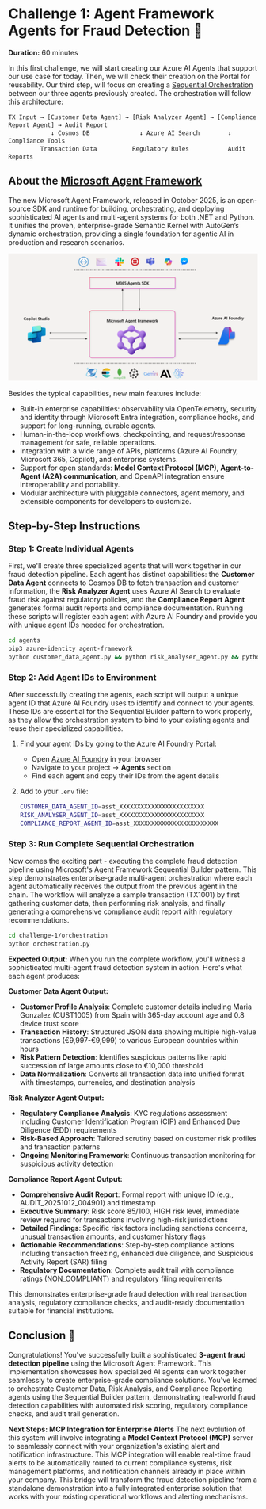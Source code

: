 # Challenge 1: Agent Framework Agents for Fraud Detection 🤖

**Duration:** 60 minutes

In this first challenge, we will start creating our Azure AI Agents that support our use case for today. Then, we will check their creation on the Portal for reusability. Our third step, will focus on creating a [Sequential Orchestration](https://learn.microsoft.com/en-us/agent-framework/user-guide/workflows/orchestrations/sequential?pivots=programming-language-python) between our three agents previously created. The orchestration will follow this architecture:

```
TX Input → [Customer Data Agent] → [Risk Analyzer Agent] → [Compliance Report Agent] → Audit Report
            ↓ Cosmos DB              ↓ Azure AI Search        ↓ Compliance Tools
         Transaction Data          Regulatory Rules           Audit Reports
```


## About the [Microsoft Agent Framework](https://learn.microsoft.com/en-us/agent-framework/overview/agent-framework-overview)

The new Microsoft Agent Framework, released in October 2025, is an open-source SDK and runtime for building, orchestrating, and deploying sophisticated AI agents and multi-agent systems for both .NET and Python. It unifies the proven, enterprise-grade Semantic Kernel with AutoGen’s dynamic orchestration, providing a single foundation for agentic AI in production and research scenarios.​

![alt text](image.png)

Besides the typical capabilities, new main features include:
- Built-in enterprise capabilities: observability via OpenTelemetry, security and identity through Microsoft Entra integration, compliance hooks, and support for long-running, durable agents.​
- Human-in-the-loop workflows, checkpointing, and request/response management for safe, reliable operations.​
- Integration with a wide range of APIs, platforms (Azure AI Foundry, Microsoft 365, Copilot), and enterprise systems.​
- Support for open standards: **Model Context Protocol (MCP)**, **Agent-to-Agent (A2A) communication**, and OpenAPI integration ensure interoperability and portability.​
- Modular architecture with pluggable connectors, agent memory, and extensible components for developers to customize.​

## Step-by-Step Instructions

### Step 1: Create Individual Agents

First, we'll create three specialized agents that will work together in our fraud detection pipeline. Each agent has distinct capabilities: the **Customer Data Agent** connects to Cosmos DB to fetch transaction and customer information, the **Risk Analyzer Agent** uses Azure AI Search to evaluate fraud risk against regulatory policies, and the **Compliance Report Agent** generates formal audit reports and compliance documentation. Running these scripts will register each agent with Azure AI Foundry and provide you with unique agent IDs needed for orchestration.

```bash
cd agents
pip3 azure-identity agent-framework
python customer_data_agent.py && python risk_analyser_agent.py && python compliance_report_agent.py
```

### Step 2: Add Agent IDs to Environment

After successfully creating the agents, each script will output a unique agent ID that Azure AI Foundry uses to identify and connect to your agents. These IDs are essential for the Sequential Builder pattern to work properly, as they allow the orchestration system to bind to your existing agents and reuse their specialized capabilities.

1. Find your agent IDs by going to the Azure AI Foundry Portal:
   - Open [Azure AI Foundry](https://ai.azure.com/) in your browser
   - Navigate to your project → **Agents** section
   - Find each agent and copy their IDs from the agent details

2. Add to your `.env` file:
   ```bash
   CUSTOMER_DATA_AGENT_ID=asst_XXXXXXXXXXXXXXXXXXXXXXXX
   RISK_ANALYSER_AGENT_ID=asst_XXXXXXXXXXXXXXXXXXXXXXXX
   COMPLIANCE_REPORT_AGENT_ID=asst_XXXXXXXXXXXXXXXXXXXXXXXX
   ```

### Step 3: Run Complete Sequential Orchestration

Now comes the exciting part - executing the complete fraud detection pipeline using Microsoft's Agent Framework Sequential Builder pattern. This step demonstrates enterprise-grade multi-agent orchestration where each agent automatically receives the output from the previous agent in the chain. The workflow will analyze a sample transaction (TX1001) by first gathering customer data, then performing risk analysis, and finally generating a comprehensive compliance audit report with regulatory recommendations.

```bash
cd challenge-1/orchestration
python orchestration.py
```

**Expected Output:**
When you run the complete workflow, you'll witness a sophisticated multi-agent fraud detection system in action. Here's what each agent produces:

**Customer Data Agent Output:**
- **Customer Profile Analysis**: Complete customer details including Maria Gonzalez (CUST1005) from Spain with 365-day account age and 0.8 device trust score
- **Transaction History**: Structured JSON data showing multiple high-value transactions (€9,997-€9,999) to various European countries within hours
- **Risk Pattern Detection**: Identifies suspicious patterns like rapid succession of large amounts close to €10,000 threshold
- **Data Normalization**: Converts all transaction data into unified format with timestamps, currencies, and destination analysis

**Risk Analyzer Agent Output:**
- **Regulatory Compliance Analysis**: KYC regulations assessment including Customer Identification Program (CIP) and Enhanced Due Diligence (EDD) requirements
- **Risk-Based Approach**: Tailored scrutiny based on customer risk profiles and transaction patterns
- **Ongoing Monitoring Framework**: Continuous transaction monitoring for suspicious activity detection

**Compliance Report Agent Output:**
- **Comprehensive Audit Report**: Formal report with unique ID (e.g., AUDIT_20251012_004901) and timestamp
- **Executive Summary**: Risk score 85/100, HIGH risk level, immediate review required for transactions involving high-risk jurisdictions
- **Detailed Findings**: Specific risk factors including sanctions concerns, unusual transaction amounts, and customer history flags
- **Actionable Recommendations**: Step-by-step compliance actions including transaction freezing, enhanced due diligence, and Suspicious Activity Report (SAR) filing
- **Regulatory Documentation**: Complete audit trail with compliance ratings (NON_COMPLIANT) and regulatory filing requirements

This demonstrates enterprise-grade fraud detection with real transaction analysis, regulatory compliance checks, and audit-ready documentation suitable for financial institutions.

## Conclusion 🎉

Congratulations! You've successfully built a sophisticated **3-agent fraud detection pipeline** using the Microsoft Agent Framework. This implementation showcases how specialized AI agents can work together seamlessly to create enterprise-grade compliance solutions. You've learned to orchestrate Customer Data, Risk Analysis, and Compliance Reporting agents using the Sequential Builder pattern, demonstrating real-world fraud detection capabilities with automated risk scoring, regulatory compliance checks, and audit trail generation.

**Next Steps: MCP Integration for Enterprise Alerts**
The next evolution of this system will involve integrating a **Model Context Protocol (MCP)** server to seamlessly connect with your organization's existing alert and notification infrastructure. This MCP integration will enable real-time fraud alerts to be automatically routed to current compliance systems, risk management platforms, and notification channels already in place within your company. This bridge will transform the fraud detection pipeline from a standalone demonstration into a fully integrated enterprise solution that works with your existing operational workflows and alerting mechanisms. 



